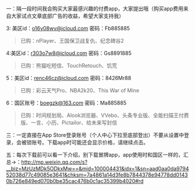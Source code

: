 一：隔一段时间我会购买大家最感兴趣的付费app，大家提出哦（购买app费用来自大家试点文章底部广告的收益，希望大家支持我）

3: 美区id：o16y08wv@icloud.com
密码：Fb885885

>已购：nPlayer、王国保卫战复仇、纪念碑谷2

4:美区id：r303o7w8@icloud.com
密码：Gs8891885

>已购：熊猫吃短信、TouchRetouch、饥荒

5：美区id：renc46cz@icloud.com
密码：8426Mr88

>已购：彩云天气Pro、NBA2k20、This War of Mine

6：国区账号：boegzk@163.com
密码：Ma885885

>已购：时间规划局、Alook浏览器、VVebo、头条专业版、全能扫描王付费版、一言、小历、Pictailor、给未来写封信

三：一定直接在App Store登录账号（个人中心下拉至底部登出）不要从设置中登录，会被锁账号。下载app时可能还会显示价格，请继续点击。

五：每次下载前可以看一下介绍，别下载冒牌app，app使用时和国区一样的，汇总→：http://mp.weixin.qq.com/s?__biz=MzUzMDk5ODkxMw==&mid=100004431&idx=1&sn=aad0aa0da979452038d77c49085e3641&chksm=7a4861a14d3fe8b7844378e94778dd01430b726e849ed070b0be35cac476b0c1ac35399b4020#rd
